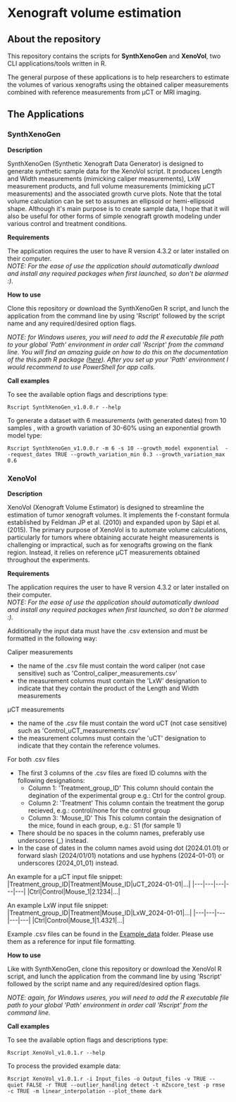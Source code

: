 # Xenograft volume estimation


## About the repository

This repository contains the scripts for **SynthXenoGen** and **XenoVol**, two CLI applications/tools written in R.

The general purpose of these applications is to help researchers to estimate the volumes of various xenografts using the obtained caliper measurements
combined with reference measurements from µCT or MRI imaging.


## The Applications

### SynthXenoGen


**Description**

SynthXenoGen (Synthetic Xenograft Data Generator) is designed to generate synthetic sample data for the XenoVol script.
It produces Length and Width measurements (mimicking caliper measurements), LxW measurement products, and full volume measurements (mimicking µCT measurements)
and the associated growth curve plots. Note that the total volume calculation can be set to assumes an ellipsoid or hemi-ellipsoid shape.
Although it's main purpose is to create sample data, I hope  that it will also be useful for other forms of simple xenograft growth modeling under various control and treatment conditions.


**Requirements**

The application requires the user to have R version 4.3.2 or later installed on their computer.<br>
*NOTE: For the ease of use the application should automatically dwnload and install any required packages when first launched, so don't be alarmed :).*


**How to use**

Clone this repository or download the SynthXenoGen R script, and lunch the application from the command line by using 'Rscript' followed by the script name and any required/desired option flags.

*NOTE: for Windows useres, you will need to add the R executable file path to your global 'Path' environment in order call 'Rscript' from the command line. You will find an amazing guide on 
how to do this on the documentation of the this.path R package ([here](https://www.rdocumentation.org/packages/this.path/versions/0.4.4/topics/Running.R.from.the.command-line)).
After you set up your 'Path' environment I would recommend to use PowerShell for app calls.*


**Call examples**


To see the available option flags and descriptions type:
```
Rscript SynthXenoGen_v1.0.0.r --help
```

To generate a dataset with 6 measurements (with generated dates) from 10 samples , with a growth variation of 30-60% using an exponential growth model type:
```
Rscript SynthXenoGen_v1.0.0.r -m 6 -s 10 --growth_model exponential  --request_dates TRUE --growth_variation_min 0.3 --growth_variation_max 0.6
```


### XenoVol


**Description**

XenoVol (Xenograft Volume Estimator) is designed to streamline the estimation of tumor xenograft volumes.
It implements the f-constant formula established by Feldman JP et al. (2010) and expanded upon by Sápi et al. (2015).
The primary purpose of XenoVol is to automate volume calculations, particularly for tumors where obtaining accurate height measurements is challenging or impractical,
such as for xenografts growing on the flank region. Instead, it relies on reference µCT measurements obtained throughout the experiments.


**Requirements**

The application requires the user to have R version 4.3.2 or later installed on their computer.<br>
*NOTE: For the ease of use the application should automatically dwnload and install any required packages when first launched, so don't be alarmed :).*

Additionally the input data must have the .csv extension and must be formatted in the following way:

Caliper measurements
- the name of the .csv file must contain the word caliper (not case sensitive) such as 'Control_caliper_measurements.csv'
- the measurement columns must contain the 'LxW' designation to indicate that they contain the product of the Length and Width measurements

µCT measurements
- the name of the .csv file must contain the word uCT (not case sensitive) such as 'Control_uCT_measurements.csv'
- the measurement columns must contain the 'uCT' designation to indicate that they contain the reference volumes.

For both .csv files
- The first 3 columns of the .csv files are fixed ID columns with the following designations:
  - Column 1: 'Treatment_group_ID'
    This column should contain the degination of the experimental group e.g.: Ctrl for the control group.
  - Column 2: 'Treatment'
    This column contain the treatment the gorup recieved, e.g.: control/none for the control group
  - Column 3: 'Mouse_ID'
    This This column contain the designation of the mice, found in each group, e.g.: S1 (for sample 1)
- There should be no spaces in the column names, preferably use underscores (_) instead.
- In the case of dates in the column names avoid using dot (2024.01.01) or forward slash (2024/01/01) notations and use hyphens (2024-01-01) or underscores (2024_01_01) instead.

An example for a µCT input file snippet:
|Treatment_group_ID|Treatment|Mouse_ID|uCT_2024-01-01|...|
|---|---|---|---|---|
|Ctrl|Control|Mouse_1|2.1234|...|

An example LxW input file snippet:
|Treatment_group_ID|Treatment|Mouse_ID|LxW_2024-01-01|...|
|---|---|---|---|---|
|Ctrl|Control|Mouse_1|1.4321|...|

Example .csv files can be found in the [Example_data](Example_data/) folder. Please use them as a reference for input file formatting.


**How to use**

Like with SynthXenoGen, clone this repository or download the XenoVol R script, and lunch the application from the command line by using 'Rscript' followed by the script name and any required/desired option flags.

*NOTE: again, for Windows useres, you will need to add the R executable file path to your global 'Path' environment in order call 'Rscript' from the command line.*


**Call examples**


To see the available option flags and descriptions type:
```
Rscript XenoVol_v1.0.1.r --help
```

To process the provided example data:
```
Rscript XenoVol_v1.0.1.r -i Input_files -o Output_files -v TRUE --quiet FALSE -r TRUE --outlier_handling detect -t mZscore_test -p rmse -c TRUE -m linear_interpolation --plot_theme dark
```


